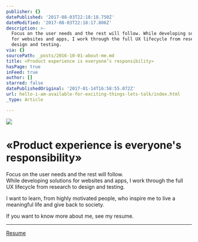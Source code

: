 ```yaml
---
publisher: {}
datePublished: '2017-08-03T22:18:18.750Z'
dateModified: '2017-08-03T22:18:17.806Z'
description: >-
  Focus on the user needs and the rest will follow. While developing solutions
  for websites and apps, I work through the full UX lifecycle from research to
  design and testing.
via: {}
sourcePath: _posts/2016-10-01-about-me.md
title: «Product experience is everyone’s responsibility»
hasPage: true
inFeed: true
author: []
starred: false
datePublishedOriginal: '2017-01-14T16:58:55.072Z'
url: hello-i-am-available-for-exciting-things-lets-talk/index.html
_type: Article

---
```

![](https://the-grid-user-content.s3-us-west-2.amazonaws.com/72687a23-4c4a-4b46-baf9-411d8fe2899a.gif)

# «Product experience is everyone's responsibility»

Focus on the user needs and the rest will follow.  
While developing solutions for websites and apps, I work through the full UX lifecycle from research to design and testing.

I want to learn, from highly motivated people, who inspire me to live a meaningful life and give back to society.

If you want to know more about me, see my resume.

---

[Resume][0]

[0]: https://www.dropbox.com/s/axczfhfzpma3jpr/B.Bandilli_Resume.pdf?dl=0